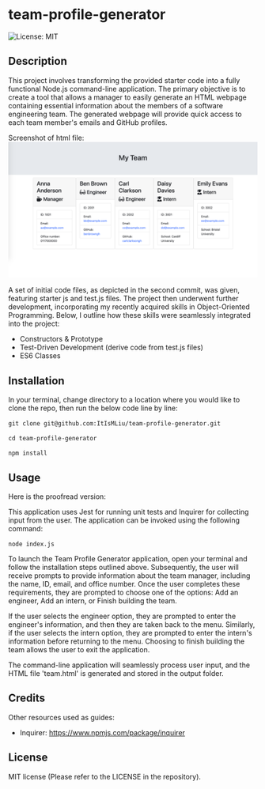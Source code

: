 # team-profile-generator
![License: MIT](https://img.shields.io/badge/License-MIT-yellow.svg)

## Description 

This project involves transforming the provided starter code into a fully functional Node.js command-line application. The primary objective is to create a tool that allows a manager to easily generate an HTML webpage containing essential information about the members of a software engineering team. The generated webpage will provide quick access to each team member's emails and GitHub profiles.

Screenshot of html file:
![screenshot of html file](./assets/images/screencapture1.png)

A set of initial code files, as depicted in the second commit, was given, featuring starter js and test.js files. The project then underwent further development, incorporating my recently acquired skills in Object-Oriented Programming. Below, I outline how these skills were seamlessly integrated into the project:

- Constructors & Prototype
- Test-Driven Development (derive code from test.js files)
- ES6 Classes

## Installation

In your terminal, change directory to a location where you would like to clone the repo, then run the below code line by line:
``` terminal
git clone git@github.com:ItIsMLiu/team-profile-generator.git
```
``` terminal
cd team-profile-generator
```
``` terminal
npm install
```

## Usage 

Here is the proofread version:

This application uses Jest for running unit tests and Inquirer for collecting input from the user. The application can be invoked using the following command:

``` terminal
node index.js
```

To launch the Team Profile Generator application, open your terminal and follow the installation steps outlined above. Subsequently, the user will receive prompts to provide information about the team manager, including the name, ID, email, and office number. Once the user completes these requirements, they are prompted to choose one of the options: Add an engineer, Add an intern, or Finish building the team.

If the user selects the engineer option, they are prompted to enter the engineer's information, and then they are taken back to the menu. Similarly, if the user selects the intern option, they are prompted to enter the intern's information before returning to the menu. Choosing to finish building the team allows the user to exit the application.

The command-line application will seamlessly process user input, and the HTML file 'team.html' is generated and stored in the output folder.

## Credits

Other resources used as guides:
- Inquirer: https://www.npmjs.com/package/inquirer

## License

MIT license (Please refer to the LICENSE in the repository).